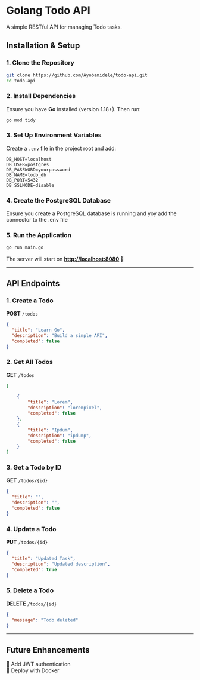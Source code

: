 # **Golang Todo API**  

A simple RESTful API for managing Todo tasks.

## **Installation & Setup**  

### **1. Clone the Repository**  

```sh
git clone https://github.com/Ayobamidele/todo-api.git
cd todo-api
```

### **2. Install Dependencies**  

Ensure you have **Go** installed (version 1.18+). Then run:  

```sh
go mod tidy
```

### **3. Set Up Environment Variables**  

Create a `.env` file in the project root and add:  

```env
DB_HOST=localhost
DB_USER=postgres
DB_PASSWORD=yourpassword
DB_NAME=todo_db
DB_PORT=5432
DB_SSLMODE=disable
```

### **4. Create the PostgreSQL Database**  

Ensure you create a PostgreSQL database is running and yoy add the connector to the .env file

### **5. Run the Application**  

```sh
go run main.go
```

The server will start on **<http://localhost:8080>** 🚀  

---

## **API Endpoints**  

### **1. Create a Todo**  

**POST** `/todos`  

```json
{
  "title": "Learn Go",
  "description": "Build a simple API",
  "completed": false
}
```

### **2. Get All Todos**  

**GET** `/todos`  

```json
[

    {
        "title": "Lorem",
        "description": "lorempixel",
        "completed": false
    },
    {
        "title": "Ipdum",
        "description": "ipdump",
        "completed": false
    }
]
```

### **3. Get a Todo by ID**  

**GET** `/todos/{id}`  

```json
{
  "title": "",
  "description": "",
  "completed": false
}
```

### **4. Update a Todo**  

**PUT** `/todos/{id}`  

```json
{
  "title": "Updated Task",
  "description": "Updated description",
  "completed": true
}
```

### **5. Delete a Todo**  

**DELETE** `/todos/{id}`  

```json
{
  "message": "Todo deleted"
}
```

---

## **Future Enhancements**  

🔹 Add JWT authentication  
🔹 Deploy with Docker  
